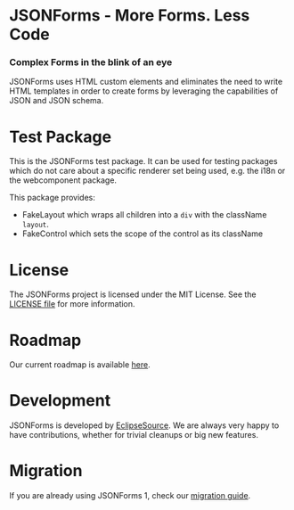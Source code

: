 # JSONForms - More Forms. Less Code
### Complex Forms in the blink of an eye

JSONForms uses HTML custom elements and eliminates the need to write HTML templates in order to create forms by leveraging the capabilities of JSON and JSON schema.

# Test Package
This is the JSONForms test package. It can be used for testing packages which do not care about a specific renderer set being used, e.g. the i18n or the webcomponent package.

This package provides:
* FakeLayout which wraps all children into a `div` with the className `layout`.
* FakeControl which sets the scope of the control as its className

# License
The JSONForms project is licensed under the MIT License. See the [LICENSE file](https://github.com/eclipsesource/jsonforms/blob/master/LICENSE) for more information.

# Roadmap
Our current roadmap is available [here](https://github.com/eclipsesource/jsonforms/blob/master/ROADMAP.md).

# Development
JSONForms is developed by [EclipseSource](https://eclipsesource.com).
We are always very happy to have contributions, whether for trivial cleanups or big new features.

# Migration
If you are already using JSONForms 1, check our [migration guide](https://github.com/eclipsesource/jsonforms/blob/master/MIGRATION.md).